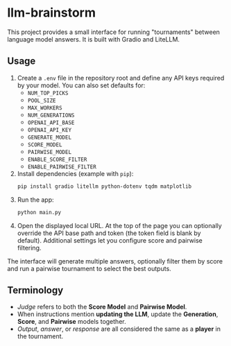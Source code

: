 # llm-brainstorm

This project provides a small interface for running "tournaments" between language model answers. It is built with Gradio and LiteLLM.

## Usage

1. Create a `.env` file in the repository root and define any API keys required by your model. You can also set defaults for:
   - `NUM_TOP_PICKS`
   - `POOL_SIZE`
   - `MAX_WORKERS`
   - `NUM_GENERATIONS`
   - `OPENAI_API_BASE`
   - `OPENAI_API_KEY`
   - `GENERATE_MODEL`
   - `SCORE_MODEL`
   - `PAIRWISE_MODEL`
   - `ENABLE_SCORE_FILTER`
   - `ENABLE_PAIRWISE_FILTER`
2. Install dependencies (example with `pip`):
   ```bash
   pip install gradio litellm python-dotenv tqdm matplotlib
   ```
3. Run the app:
   ```bash
   python main.py
   ```
4. Open the displayed local URL. At the top of the page you can optionally override the API base path and token (the token field is blank by default). Additional settings let you configure score and pairwise filtering.

The interface will generate multiple answers, optionally filter them by score and run a pairwise tournament to select the best outputs.

## Terminology

- *Judge* refers to both the **Score Model** and **Pairwise Model**.
- When instructions mention **updating the LLM**, update the **Generation**, **Score**, and **Pairwise** models together.
- *Output*, *answer*, or *response* are all considered the same as a **player** in the tournament.

